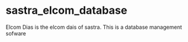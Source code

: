 # sastra_elcom_database
Elcom Dias is the elcom dais of sastra. This is a database management sofware
